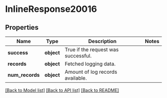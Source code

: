 # InlineResponse20016

## Properties
Name | Type | Description | Notes
------------ | ------------- | ------------- | -------------
**success** | **object** | True if the request was successful. | 
**records** | **object** | Fetched logging data. | 
**num_records** | **object** | Amount of log records available. | 

[[Back to Model list]](../README.md#documentation-for-models) [[Back to API list]](../README.md#documentation-for-api-endpoints) [[Back to README]](../README.md)

